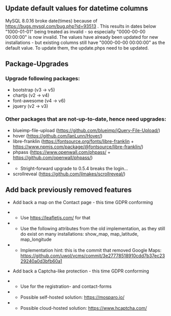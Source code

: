 Update default values for datetime columns
------------------------------------------
MySQL 8.0.16 broke date(times) because of https://bugs.mysql.com/bug.php?id=93513 .
This results in dates below "1000-01-01" being treated as invalid - so especially
"0000-00-00 00:00:00" is now invalid.
The values have already been updated for new installations - but existing columns
still have "0000-00-00 00:00:00" as the default value. To update them, the update.phps
need to be updated.


Package-Upgrades
----------------

### Upgrade following packages:

* bootstrap (v3 -> v5)
* chartjs (v2 -> v4)
* font-awesome (v4 -> v6)
* jquery (v2 -> v3)


### Other packages that are not-up-to-date, hence need upgrades:

* blueimp-file-upload (https://github.com/blueimp/jQuery-File-Upload/)
* hover (https://github.com/IanLunn/Hover/)
* libre-franklin (https://fontsource.org/fonts/libre-franklin + https://www.npmjs.com/package/@fontsource/libre-franklin/)
* phpass (https://www.openwall.com/phpass/ + https://github.com/openwall/phpass/)
* * Stright-forward upgrade to 0.5.4 breaks the login...
* scrollreveal (https://github.com/jlmakes/scrollreveal/)


Add back previously removed features
------------------------------------

* Add back a map on the Contact page - this time GDPR conforming
* * Use https://leafletjs.com/ for that
* * Use the following attributes from the old implementation, as they still do exist on many installations: show_map, map_latitude, map_longitude
* * Implementation hint: this is the commit that removed Google Maps: https://github.com/uwol/vcms/commit/3e27778518910cdd7b37ec2329240a0d3bfb60a1

* Add back a Captcha-like protection - this time GDPR conforming
* * Use for the registration- and contact-forms
* * Possible self-hosted solution: https://mosparo.io/
* * Possible cloud-hosted solution: https://www.hcaptcha.com/
